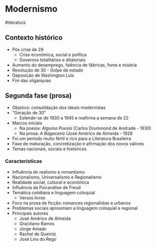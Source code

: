 # Modernismo
#literatura
## Contexto histórico
- Pós crise de 29
	- Crise econômica, social e política
	- Governos totalitários e ditatoriais
- Aumento do desemprego, falência de fábricas, fome e miséria
- Revolução de 30 - Golpe de estado
- Deposição de Washington Luís
- Fim das oligarquias
## Segunda fase (prosa)
- Objetivo: consolidação dos ideais modernistas
- "Geração de 30"
	- Estende-se de 1930 a 1945 e reafirma a semana de 22
- Marcos iniciais
	- Na poesia: *Alguma Poesia* (Carlos Drummond de Andrade - 1930)
	- Na prosa: *A Bagaceira* (José Américo de Almeida - 1928
- Foi um período muito fértil e rico para a Literatura Brasileira
- Fase de maturação, concretização e afirmação dos novos valores
- Temas nacionais, sociais e históricos
### Características
- Influência do realismo e romantismo
- Nacionalismo, Universalismo e Regionalismo
- Realidade social, cultural e econômica
- Influência da Psicanálise de Freud
- Temática cotidiana e linguagem coloquial
	- Versos livres
- Foco na prosa de ficção: romances regionalistas e urbanos
- Problemas sociais aproximam a linguagem coloquial e regional
- Principais autores
	- José Américo de Almeida
	- Graciliano Ramos
	- Jorge Amado
	- Rachel de Queiróz
	- José Lins do Rego
